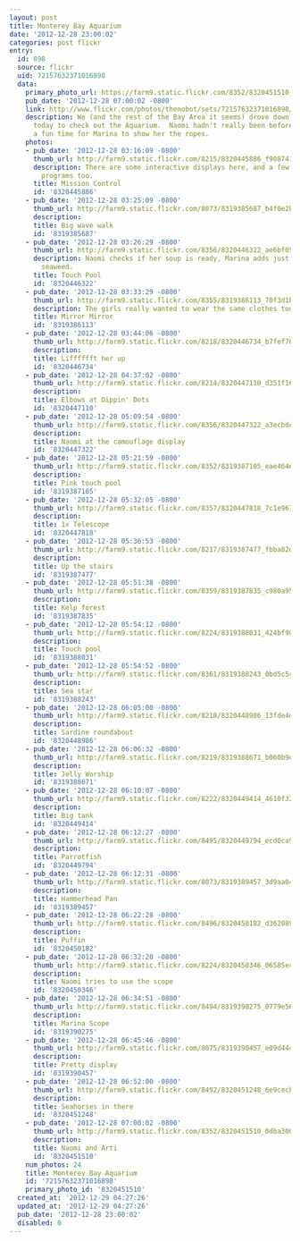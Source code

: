 ```yaml
---
layout: post
title: Monterey Bay Aquarium
date: '2012-12-28 23:00:02'
categories: post flickr
entry:
  id: 898
  source: flickr
  uid: 72157632371016898
  data:
    primary_photo_url: https://farm9.static.flickr.com/8352/8320451510_0dba30031c_m.jpg
    pub_date: '2012-12-28 07:00:02 -0800'
    link: http://www.flickr.com/photos/thenobot/sets/72157632371016898/
    description: We (and the rest of the Bay Area it seems) drove down to Monterey
      today to check out the Aquarium.  Naomi hadn't really been before, so it was
      a fun time for Marina to show her the ropes.
    photos:
    - pub_date: '2012-12-28 03:16:09 -0800'
      thumb_url: http://farm9.static.flickr.com/8215/8320445886_f90874136e_s.jpg
      description: There are some interactive displays here, and a few prerecorded
        programs too.
      title: Mission Control
      id: '8320445886'
    - pub_date: '2012-12-28 03:25:09 -0800'
      thumb_url: http://farm9.static.flickr.com/8073/8319385687_b4f0e2bbf6_s.jpg
      description: 
      title: Big wave walk
      id: '8319385687'
    - pub_date: '2012-12-28 03:26:29 -0800'
      thumb_url: http://farm9.static.flickr.com/8356/8320446322_ae6bf0543b_s.jpg
      description: Naomi checks if her soup is ready, Marina adds just a pinch more
        seaweed.
      title: Touch Pool
      id: '8320446322'
    - pub_date: '2012-12-28 03:33:29 -0800'
      thumb_url: http://farm9.static.flickr.com/8355/8319386113_70f3d1b708_s.jpg
      description: The girls really wanted to wear the same clothes today.
      title: Mirror Mirror
      id: '8319386113'
    - pub_date: '2012-12-28 03:44:06 -0800'
      thumb_url: http://farm9.static.flickr.com/8218/8320446734_b7fef762dd_s.jpg
      description: 
      title: Lifffffft her up
      id: '8320446734'
    - pub_date: '2012-12-28 04:37:02 -0800'
      thumb_url: http://farm9.static.flickr.com/8214/8320447110_d351f1699a_s.jpg
      description: 
      title: Elbows at Dippin' Dots
      id: '8320447110'
    - pub_date: '2012-12-28 05:09:54 -0800'
      thumb_url: http://farm9.static.flickr.com/8356/8320447322_a3ecbdedd4_s.jpg
      description: 
      title: Naomi at the camouflage display
      id: '8320447322'
    - pub_date: '2012-12-28 05:21:59 -0800'
      thumb_url: http://farm9.static.flickr.com/8352/8319387105_eae464e131_s.jpg
      description: 
      title: Pink touch pool
      id: '8319387105'
    - pub_date: '2012-12-28 05:32:05 -0800'
      thumb_url: http://farm9.static.flickr.com/8357/8320447818_7c1e967302_s.jpg
      description: 
      title: 1x Telescope
      id: '8320447818'
    - pub_date: '2012-12-28 05:36:53 -0800'
      thumb_url: http://farm9.static.flickr.com/8217/8319387477_fbba82db25_s.jpg
      description: 
      title: Up the stairs
      id: '8319387477'
    - pub_date: '2012-12-28 05:51:38 -0800'
      thumb_url: http://farm9.static.flickr.com/8359/8319387835_c980a9577f_s.jpg
      description: 
      title: Kelp forest
      id: '8319387835'
    - pub_date: '2012-12-28 05:54:12 -0800'
      thumb_url: http://farm9.static.flickr.com/8224/8319388031_424bf90d42_s.jpg
      description: 
      title: Touch pool
      id: '8319388031'
    - pub_date: '2012-12-28 05:54:52 -0800'
      thumb_url: http://farm9.static.flickr.com/8361/8319388243_0bd5c54440_s.jpg
      description: 
      title: Sea star
      id: '8319388243'
    - pub_date: '2012-12-28 06:05:00 -0800'
      thumb_url: http://farm9.static.flickr.com/8218/8320448986_13fde4d1cc_s.jpg
      description: 
      title: Sardine roundabout
      id: '8320448986'
    - pub_date: '2012-12-28 06:06:32 -0800'
      thumb_url: http://farm9.static.flickr.com/8219/8319388671_b060b9eeaa_s.jpg
      description: 
      title: Jelly Worship
      id: '8319388671'
    - pub_date: '2012-12-28 06:10:07 -0800'
      thumb_url: http://farm9.static.flickr.com/8222/8320449414_4610f329f9_s.jpg
      description: 
      title: Big tank
      id: '8320449414'
    - pub_date: '2012-12-28 06:12:27 -0800'
      thumb_url: http://farm9.static.flickr.com/8495/8320449794_ecd0ca932c_s.jpg
      description: 
      title: Parrotfish
      id: '8320449794'
    - pub_date: '2012-12-28 06:12:31 -0800'
      thumb_url: http://farm9.static.flickr.com/8073/8319389457_3d9aa04804_s.jpg
      description: 
      title: Hammerhead Pan
      id: '8319389457'
    - pub_date: '2012-12-28 06:22:28 -0800'
      thumb_url: http://farm9.static.flickr.com/8496/8320450182_d362089264_s.jpg
      description: 
      title: Puffin
      id: '8320450182'
    - pub_date: '2012-12-28 06:32:20 -0800'
      thumb_url: http://farm9.static.flickr.com/8224/8320450346_06585ec68e_s.jpg
      description: 
      title: Naomi tries to use the scope
      id: '8320450346'
    - pub_date: '2012-12-28 06:34:51 -0800'
      thumb_url: http://farm9.static.flickr.com/8494/8319390275_0779e561a2_s.jpg
      description: 
      title: Marina Scope
      id: '8319390275'
    - pub_date: '2012-12-28 06:45:46 -0800'
      thumb_url: http://farm9.static.flickr.com/8075/8319390457_e09d4448e9_s.jpg
      description: 
      title: Pretty display
      id: '8319390457'
    - pub_date: '2012-12-28 06:52:00 -0800'
      thumb_url: http://farm9.static.flickr.com/8492/8320451248_6e9cecbe86_s.jpg
      description: 
      title: Seahorses in there
      id: '8320451248'
    - pub_date: '2012-12-28 07:00:02 -0800'
      thumb_url: http://farm9.static.flickr.com/8352/8320451510_0dba30031c_s.jpg
      description: 
      title: Naomi and Arti
      id: '8320451510'
    num_photos: 24
    title: Monterey Bay Aquarium
    id: '72157632371016898'
    primary_photo_id: '8320451510'
  created_at: '2012-12-29 04:27:26'
  updated_at: '2012-12-29 04:27:26'
  pub_date: '2012-12-28 23:00:02'
  disabled: 0
---
```

